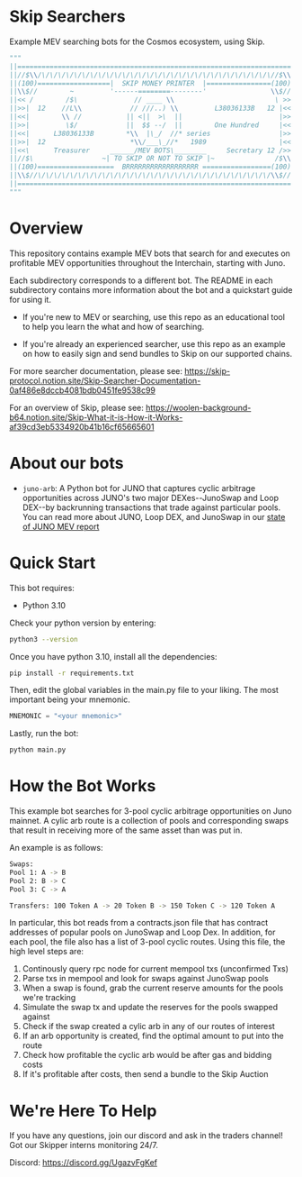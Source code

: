 # Skip Searchers

Example MEV searching bots for the Cosmos ecosystem, using Skip.

``` python
"""
||====================================================================||
||//$\\/\/\/\/\/\/\/\/\/\/\/\/\/\/\/\/\/\/\/\/\/\/\/\/\/\/\/\/\/\//$\\||
||(100)==================|  SKIP MONEY PRINTER  |================(100)||
||\\$//        ~         '------========--------'                \\$//||
||<< /        /$\              // ____ \\                         \ >>||
||>>|  12    //L\\            // ///..) \\         L38036133B   12 |<<||
||<<|        \\ //           || <||  >\  ||                        |>>||
||>>|         \$/            ||  $$ --/  ||        One Hundred     |<<||
||<<|      L38036133B        *\\  |\_/  //* series                 |>>||
||>>|  12                     *\\/___\_//*   1989                  |<<||
||<<\      Treasurer     ______/MEV BOTS\________     Secretary 12 />>||
||//$\                 ~| TO SKIP OR NOT TO SKIP |~               /$\\||
||(100)===================  BRRRRRRRRRRRRRRRRRR =================(100)||
||\\$//\/\/\/\/\/\/\/\/\/\/\/\/\/\/\/\/\/\/\/\/\/\/\/\/\/\/\/\/\/\\$//||
||====================================================================||
"""
```

# Overview

This repository contains example MEV bots that search for and executes on
profitable MEV opportunities throughout the Interchain, starting with Juno.

Each subdirectory corresponds to a different bot. The README in each subdirectory 
contains more information about the bot and a quickstart guide for using it. 

* If you're new to MEV or searching, use this repo as an educational tool to 
help you learn the what and how of searching. 

* If you're already an experienced searcher, use this repo as an example on how 
to easily sign and send bundles to Skip on our supported chains. 

For more searcher documentation, please see: https://skip-protocol.notion.site/Skip-Searcher-Documentation-0af486e8dccb4081bdb0451fe9538c99

For an overview of Skip, please see: https://woolen-background-b64.notion.site/Skip-What-it-is-How-it-Works-af39cd3eb5334920b41b16cf65665601

# About our bots

* `juno-arb`: A Python bot for JUNO that captures cyclic arbitrage opportunities across
JUNO's two major DEXes--JunoSwap and Loop DEX--by backrunning transactions 
that trade against particular pools. You can read more about JUNO, Loop DEX, and JunoSwap 
in our [state of JUNO MEV report](https://medium.com/@skip_protocol/skips-state-of-mev-juno-667a51a17b70)


# Quick Start

This bot requires:

- Python 3.10

Check your python version by entering:

```bash
python3 --version
```

Once you have python 3.10, install all the dependencies:
```bash
pip install -r requirements.txt
```

Then, edit the global variables in the main.py file to 
your liking. The most important being your mnemonic.
```python
MNEMONIC = "<your mnemonic>"
```

Lastly, run the bot:
```python
python main.py
```

# How the Bot Works

This example bot searches for 3-pool cyclic arbitrage opportunities
on Juno mainnet. A cylic arb route is a collection of pools and corresponding
swaps that result in receiving more of the same asset than was put in. 

An example is as follows:
```bash
Swaps:
Pool 1: A -> B
Pool 2: B -> C
Pool 3: C -> A

Transfers: 100 Token A -> 20 Token B -> 150 Token C -> 120 Token A
```

In particular, this bot reads from a contracts.json file that has contract addresses
of popular pools on JunoSwap and Loop Dex. In addition, for each pool, the file also 
has a list of 3-pool cyclic routes. Using this file, the high level steps are:

1. Continously query rpc node for current mempool txs (unconfirmed Txs)
2. Parse txs in mempool and look for swaps against JunoSwap pools
3. When a swap is found, grab the current reserve amounts for the pools we're tracking
4. Simulate the swap tx and update the reserves for the pools swapped against
5. Check if the swap created a cylic arb in any of our routes of interest
7. If an arb opportunity is created, find the optimal amount to put into the route
8. Check how profitable the cyclic arb would be after gas and bidding costs
9. If it's profitable after costs, then send a bundle to the Skip Auction

# We're Here To Help

If you have any questions, join our discord and ask in the
traders channel! Got our Skipper interns monitoring 24/7.

Discord: https://discord.gg/UgazvFgKef